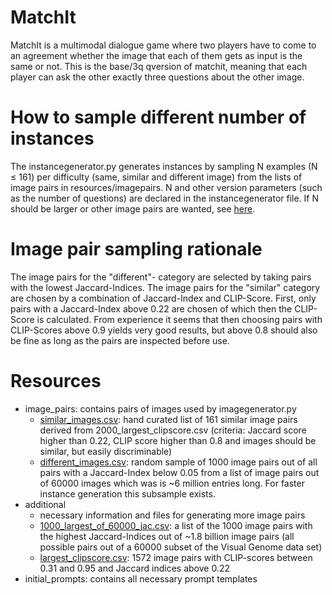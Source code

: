 # MatchIt

MatchIt is a multimodal dialogue game where two players have to come to an agreement whether the image that each of them gets as input is the same or not.
This is the base/3q qversion of matchit, meaning that each player can ask the other exactly three questions about the other image.

# How to sample different number of instances

The instancegenerator.py generates instances by sampling N examples (N $\leq$ 161) per difficulty (same, similar and different image) from the lists of image pairs in resources/imagepairs. N and other version parameters (such as the number of questions) are declared in the instancegenerator file. If N should be larger or other image pairs are wanted, see [here](resources/additional/README.md).


# Image pair sampling rationale

The image pairs for the "different"- category are selected by taking pairs with the lowest Jaccard-Indices. 
The image pairs for the "similar" category are chosen by a combination of Jaccard-Index and CLIP-Score. First, only pairs with a Jaccard-Index above 0.22 are chosen of which then the CLIP-Score is calculated. From experience it seems that then choosing pairs with CLIP-Scores above 0.9 yields very good results, but above 0.8 should also be fine as long as the pairs are inspected before use. 

# Resources
* image_pairs: contains pairs of images used by imagegenerator.py
    * [similar_images.csv](resources/image_pairs/similar_images.csv): hand curated list of 161 similar image pairs derived from 2000_largest_clipscore.csv (criteria: Jaccard score higher than 0.22, CLIP score higher than 0.8 and images should be similar, but easily discriminable)
    * [different_images.csv](resources/image_pairs/different_images.csv): random sample of 1000 image pairs out of all pairs with a Jaccard-Index below 0.05 from a list of image pairs out of 60000 images which was is ~6 million entries long. For faster instance generation this subsample exists.
* additional
    * necessary information and files for generating more image pairs
    * [1000_largest_of_60000_jac.csv](resources/additional/1000_largest_of_60000_jac.csv): a list of the 1000 image pairs with the highest Jaccard-Indices out of ~1.8 billion image pairs (all possible pairs out of a 60000 subset of the Visual Genome data set)
    * [largest_clipscore.csv](resources/additional/largest_clipscore.csv): 1572 image pairs with CLIP-scores between  0.31 and  0.95 and Jaccard indices above 0.22
* initial_prompts: contains all necessary prompt templates
